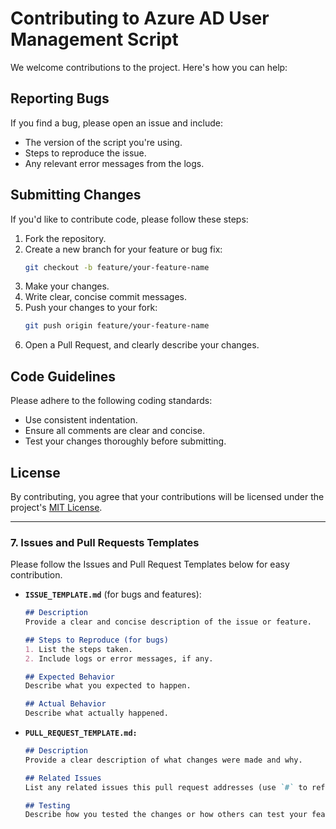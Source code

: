 # Contributing to Azure AD User Management Script

We welcome contributions to the project. Here's how you can help:

## Reporting Bugs
If you find a bug, please open an issue and include:
- The version of the script you're using.
- Steps to reproduce the issue.
- Any relevant error messages from the logs.

## Submitting Changes
If you'd like to contribute code, please follow these steps:
1. Fork the repository.
2. Create a new branch for your feature or bug fix:
   ```bash
   git checkout -b feature/your-feature-name
   ```
3. Make your changes.
4. Write clear, concise commit messages.
5. Push your changes to your fork:
   ```bash
   git push origin feature/your-feature-name
   ```
6. Open a Pull Request, and clearly describe your changes.

## Code Guidelines
Please adhere to the following coding standards:
- Use consistent indentation.
- Ensure all comments are clear and concise.
- Test your changes thoroughly before submitting.

## License
By contributing, you agree that your contributions will be licensed under the project's [MIT License](LICENSE).

---

### 7. **Issues and Pull Requests Templates**

Please follow the Issues and Pull Request Templates below for easy contribution.

- **`ISSUE_TEMPLATE.md`** (for bugs and features):
   ```markdown
   ## Description
   Provide a clear and concise description of the issue or feature.

   ## Steps to Reproduce (for bugs)
   1. List the steps taken.
   2. Include logs or error messages, if any.

   ## Expected Behavior
   Describe what you expected to happen.

   ## Actual Behavior
   Describe what actually happened.
   ```

- **`PULL_REQUEST_TEMPLATE.md:`**
   ```markdown
   ## Description
   Provide a clear description of what changes were made and why.

   ## Related Issues
   List any related issues this pull request addresses (use `#` to reference issue numbers).

   ## Testing
   Describe how you tested the changes or how others can test your feature.
   ```
   
